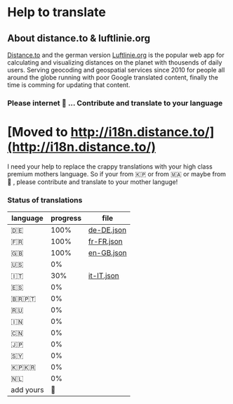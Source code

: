 # Help to translate

## About distance.to & luftlinie.org

[Distance.to](http://www.distance.to) and the german version [Luftlinie.org](https://www.luftlinie.org) is the popular web app for calculating and visualizing distances on the planet with thousends of daily users. Serving geocoding and geospatial services since 2010 for people all around the globe running with poor Google translated content, finally the time is comming for updating that content.

### Please internet 🙏 ... Contribute and translate to your language

# [Moved to http://i18n.distance.to/](http://i18n.distance.to/)

I need your help to replace the crappy translations with your high class premium mothers language. So if your from 🇰🇵 or from 🇲🇦 or maybe from 🏁 , please contribute and translate to your mother languge!

### Status of translations
language  | progress | file
--------- | ----- | -----
🇩🇪 | 100% | [de-DE.json](https://github.com/StephanGeorg/distance.to-i18n/blob/master/locale/de-DE.json)
🇫🇷 | 100% | [fr-FR.json](https://github.com/StephanGeorg/distance.to-i18n/blob/master/locale/fr-FR.json)
🇬🇧 | 100% | [en-GB.json](https://github.com/StephanGeorg/distance.to-i18n/blob/master/locale/en-GB.json)
🇺🇸 | 0% | 
🇮🇹 | 30% | [it-IT.json](https://github.com/StephanGeorg/distance.to-i18n/blob/master/locale/it-IT.json)
🇪🇸 | 0% |
🇧🇷🇵🇹 | 0% |
🇷🇺 | 0% |
🇮🇳 | 0% |
🇨🇳 | 0% |
🇯🇵 | 0% |
🇸🇾 | 0% |
🇰🇵🇰🇷 | 0% |
🇳🇱 | 0% |
add yours | 💋 |
